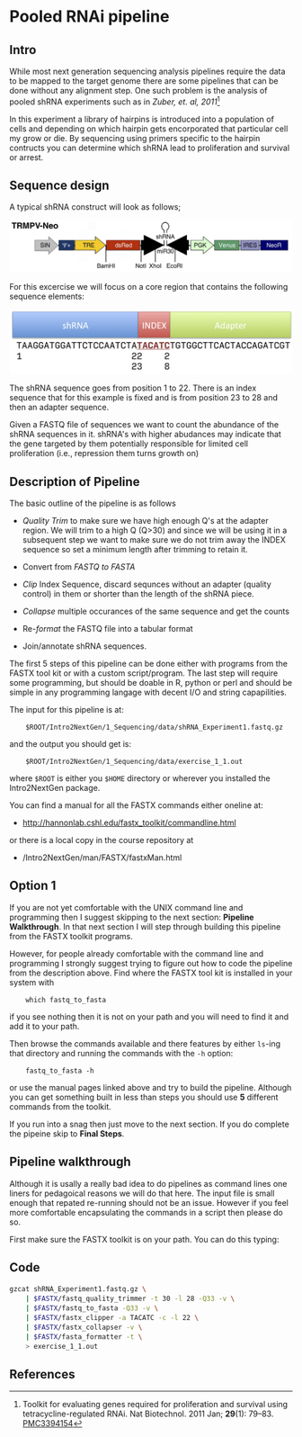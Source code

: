 # Pooled RNAi pipeline

## Intro

While most next generation sequencing analysis pipelines require the data to be mapped to the target genome there are some pipelines that can be done without any alignment step. One such problem is the analysis of pooled shRNA experiments such as in *Zuber, et. al, 2011*[^Zuber2011]

In this experiment a library of hairpins is introduced into a population of cells and depending on which hairpin gets encorporated that particular cell my grow or die. By sequencing using primers specific to the hairpin contructs you can determine which shRNA lead to proliferation and survival or arrest. 

## Sequence design

A typical shRNA construct will look as follows;

![](../images/shRNAconstruct.png "shRNAconstruct")

For this excercise we will focus on a core region that contains the following sequence elements:

![](../images/shRNAseqLayout.png "shRNAseqLayout")

The shRNA sequence goes from position 1 to 22. There is an index sequence that for this example is fixed and is from position 23 to 28 and then an adapter sequence. 

Given a FASTQ file of sequences we want to count the abundance of the shRNA sequences in it. shRNA's with higher abudances may indicate that the gene targeted by them potentially responsible for limited cell proliferation (i.e., repression them turns growth on)


## Description of Pipeline

The basic outline of the pipeline is as follows

* *Quality Trim* to make sure we have high enough Q's at the adapter region. We will trim to a high Q (Q>30) and since we will be using it in a subsequent step we want to make sure we do not trim away the INDEX sequence so set a minimum length after trimming to retain it.

* Convert from *FASTQ to FASTA*
	
* *Clip* Index Sequence, discard sequnces without an adapter (quality control) in them or shorter than the length of the shRNA piece.

* *Collapse* multiple occurances of the same sequence and get the counts

* Re-*format* the FASTQ file into a tabular format

* Join/annotate shRNA sequences.

The first 5 steps of this pipeline can be done either with programs from the FASTX tool kit or with a custom script/program. The last step will require some programming, but should be doable in R, python or perl and should be simple in any programming langage with decent I/O and string capapilities. 

The input for this pipeline is at:

```
	$ROOT/Intro2NextGen/1_Sequencing/data/shRNA_Experiment1.fastq.gz
```

and the output you should get is:

```
	$ROOT/Intro2NextGen/1_Sequencing/data/exercise_1_1.out  
```

where `$ROOT` is either you `$HOME` directory or wherever you installed the Intro2NextGen package.


You can find a manual for all the FASTX commands either oneline at:

* http://hannonlab.cshl.edu/fastx_toolkit/commandline.html

or there is a local copy in the course repository at

* /Intro2NextGen/man/FASTX/fastxMan.html

## Option 1

If you are not yet comfortable with the UNIX command line and programming then I suggest skipping to the next section: __Pipeline Walkthrough__. In that next section I will step through building this pipeline from the FASTX toolkit programs. 

However, for people already comfortable with the command line and programming I strongly suggest trying to figure out how to code the pipeline from the description above. Find where the FASTX tool kit is installed in your system with
```
	which fastq_to_fasta
```
if you see nothing then it is not on your path and you will need to find it and add it to your path. 

Then browse the commands available and there features by either `ls`-ing that directory and running the commands with the `-h` option: 
```
	fastq_to_fasta -h
```
or use the manual pages linked above and try to build the pipeline. Although you can get something built in less than steps you should use **5** different commands from the toolkit. 

If you run into a snag then just move to the next section. If you do complete the pipeine skip to __Final Steps__.

## Pipeline walkthrough

Although it is usally a really bad idea to do pipelines as command lines one liners for pedagoical reasons we will do that here. The input file is small enough that repated re-running should not be an issue. However if you feel more comfortable encapsulating the commands in a script then please do so.

First make sure the FASTX toolkit is on your path. You can do this typing:



## Code

```bash
gzcat shRNA_Experiment1.fastq.gz \
	| $FASTX/fastq_quality_trimmer -t 30 -l 28 -Q33 -v \
	| $FASTX/fastq_to_fasta -Q33 -v \
	| $FASTX/fastx_clipper -a TACATC -c -l 22 \
	| $FASTX/fastx_collapser -v \
	| $FASTX/fasta_formatter -t \
	> exercise_1_1.out
```

## References

[^Zuber2011]: Toolkit for evaluating genes required for proliferation and survival using tetracycline-regulated RNAi. Nat Biotechnol. 2011 Jan; **29**(1): 79–83. [PMC3394154](http://www.ncbi.nlm.nih.gov/pmc/articles/PMC3394154/)

